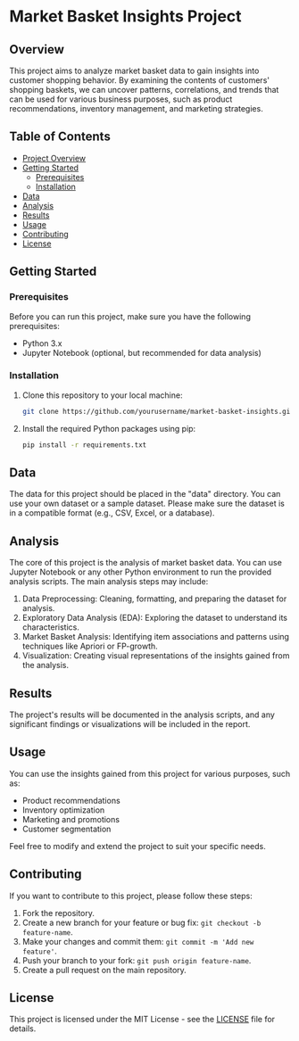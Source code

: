 # Market Basket Insights Project

## Overview

This project aims to analyze market basket data to gain insights into customer shopping behavior. By examining the contents of customers' shopping baskets, we can uncover patterns, correlations, and trends that can be used for various business purposes, such as product recommendations, inventory management, and marketing strategies.

## Table of Contents

- [Project Overview](#overview)
- [Getting Started](#getting-started)
  - [Prerequisites](#prerequisites)
  - [Installation](#installation)
- [Data](#data)
- [Analysis](#analysis)
- [Results](#results)
- [Usage](#usage)
- [Contributing](#contributing)
- [License](#license)

## Getting Started

### Prerequisites

Before you can run this project, make sure you have the following prerequisites:

- Python 3.x
- Jupyter Notebook (optional, but recommended for data analysis)

### Installation

1. Clone this repository to your local machine:

   ```bash
   git clone https://github.com/yourusername/market-basket-insights.git
   ```

2. Install the required Python packages using pip:

   ```bash
   pip install -r requirements.txt
   ```

## Data

The data for this project should be placed in the "data" directory. You can use your own dataset or a sample dataset. Please make sure the dataset is in a compatible format (e.g., CSV, Excel, or a database).

## Analysis

The core of this project is the analysis of market basket data. You can use Jupyter Notebook or any other Python environment to run the provided analysis scripts. The main analysis steps may include:

1. Data Preprocessing: Cleaning, formatting, and preparing the dataset for analysis.
2. Exploratory Data Analysis (EDA): Exploring the dataset to understand its characteristics.
3. Market Basket Analysis: Identifying item associations and patterns using techniques like Apriori or FP-growth.
4. Visualization: Creating visual representations of the insights gained from the analysis.

## Results

The project's results will be documented in the analysis scripts, and any significant findings or visualizations will be included in the report.

## Usage

You can use the insights gained from this project for various purposes, such as:

- Product recommendations
- Inventory optimization
- Marketing and promotions
- Customer segmentation

Feel free to modify and extend the project to suit your specific needs.

## Contributing

If you want to contribute to this project, please follow these steps:

1. Fork the repository.
2. Create a new branch for your feature or bug fix: `git checkout -b feature-name`.
3. Make your changes and commit them: `git commit -m 'Add new feature'`.
4. Push your branch to your fork: `git push origin feature-name`.
5. Create a pull request on the main repository.

## License

This project is licensed under the MIT License - see the [LICENSE](LICENSE) file for details.



